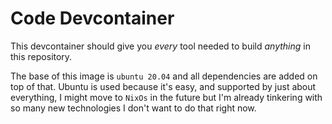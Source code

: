 # Code Devcontainer

This devcontainer should give you _every_ tool needed to build _anything_ in this repository.

The base of this image is `ubuntu 20.04` and all dependencies are added on top of that.
Ubuntu is used because it's easy, and supported by just about everything, I might move to `NixOs` in the future but I'm already tinkering with so many new technologies I don't want to do that right now.
